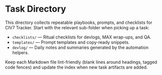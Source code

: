 # Task Directory

This directory collects repeatable playbooks, prompts, and checklists for CIV7 Tracker.
Start with the relevant sub-folder when picking up a task:

- `checklists/` — Ritual checklists for devlogs, MAX wrap-ups, and QA.
- `templates/` — Prompt templates and copy-ready snippets.
- `devlog/` — Daily notes and summaries generated by the automation helpers.

Keep each Markdown file lint-friendly (blank lines around headings, tagged code fences)
and update the index when new task artifacts are added.
